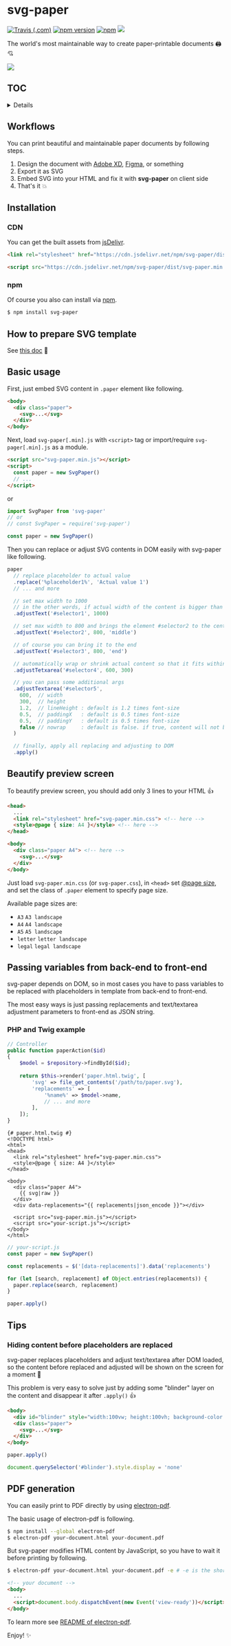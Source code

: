 # svg-paper

[![Travis (.com)](https://img.shields.io/travis/com/ttskch/svg-paper.svg?style=flat-square)](https://travis-ci.com/ttskch/svg-paper)
[![npm version](https://img.shields.io/npm/v/svg-paper.svg?style=flat-square)](https://www.npmjs.com/package/svg-paper)
[![npm](https://img.shields.io/npm/dm/svg-paper?label=npm&style=flat-square)](https://www.npmjs.com/package/svg-paper)
[![](https://data.jsdelivr.com/v1/package/npm/svg-paper/badge)](https://www.jsdelivr.com/package/npm/svg-paper)

The world's most maintainable way to create paper-printable documents 🖨💘

![](https://user-images.githubusercontent.com/4360663/121766151-f6b64d80-cb8a-11eb-8736-3a28b4c03d70.png)

## TOC

<details>

* [Workflows](#workflows)
* [Installation](#installation)
    * [CDN](#cdn)
    * [npm](#npm)
* [How to prepare SVG template](#how-to-prepare-svg-template)
* [Basic usage](#basic-usage)
* [Beautify preview screen](#beautify-preview-screen)
* [Passing variables from back-end to front-end](#passing-variables-from-back-end-to-front-end)
    * [PHP and Twig example](#php-and-twig-example)
* [Tips](#tips)
  * [Hiding content before placeholders are replaced](#hiding-content-before-placeholders-are-replaced)
* [PDF generation](#pdf-generation)

</details>

## Workflows

You can print beautiful and maintainable paper documents by following steps.

1. Design the document with [Adobe XD](https://www.adobe.com/products/xd.html), [Figma](https://www.figma.com/), or something
1. Export it as SVG
1. Embed SVG into your HTML and fix it with **svg-paper** on client side
1. That's it 💥

## Installation

### CDN

You can get the built assets from [jsDelivr](https://www.jsdelivr.com/package/npm/svg-paper).

```html
<link rel="stylesheet" href="https://cdn.jsdelivr.net/npm/svg-paper/dist/svg-paper.min.css">
```

```html
<script src="https://cdn.jsdelivr.net/npm/svg-paper/dist/svg-paper.min.js"></script>
```

### npm

Of course you also can install via [npm](https://www.npmjs.com/package/svg-paper).

```bash
$ npm install svg-paper
```

## How to prepare SVG template

See [this doc](docs/how-to-prepare-svg-template.md) 📝

## Basic usage

First, just embed SVG content in `.paper` element like following.

```html
<body>
  <div class="paper">
    <svg>...</svg>
  </div>
</body>
```

Next, load `svg-paper[.min].js` with `<script>` tag or import/require `svg-pager[.min].js` as a module.

```html
<script src="svg-paper.min.js"></script>
<script>
  const paper = new SvgPaper()
  // ...
</script>
```

or

```js
import SvgPaper from 'svg-paper'
// or
// const SvgPaper = require('svg-paper')

const paper = new SvgPaper()
```

Then you can replace or adjust SVG contents in DOM easily with svg-paper like following.

```js
paper
  // replace placeholder to actual value
  .replace('%placeholder1%', 'Actual value 1')
  // ... and more

  // set max width to 1000
  // in the other words, if actual width of the content is bigger than 1000 it shrinks automatically
  .adjustText('#selector1', 1000)

  // set max width to 800 and brings the element #selector2 to the center of 800 width area   
  .adjustText('#selector2', 800, 'middle')

  // of course you can bring it to the end
  .adjustText('#selector3', 800, 'end')

  // automatically wrap or shrink actual content so that it fits within the specified area (600 x 300)
  .adjustTetxarea('#selector4', 600, 300)

  // you can pass some additional args
  .adjustTextarea('#selector5',
    600,  // width 
    300,  // height
    1.2,  // lineHeight : default is 1.2 times font-size
    0.5,  // paddingX   : default is 0.5 times font-size
    0.5,  // paddingY   : default is 0.5 times font-size
    false // nowrap     : default is false. if true, content will not be wrapped
  )

  // finally, apply all replacing and adjusting to DOM
  .apply()
```

## Beautify preview screen

To beautify preview screen, you should add only 3 lines to your HTML 👍

```html
<head>
  ...
  <link rel="stylesheet" href="svg-paper.min.css"> <!-- here -->
  <style>@page { size: A4 }</style> <!-- here -->
</head>

<body>
  <div class="paper A4"> <!-- here -->
    <svg>...</svg>
  </div>
</body>
```

Just load `svg-paper.min.css` (or `svg-paper.css`), in `<head>` set [@page size](https://developer.mozilla.org/en-US/docs/Web/CSS/@page/size), and set the class of `.paper` element to specify page size.

Available page sizes are:

* `A3` `A3 landscape`
* `A4` `A4 landscape`
* `A5` `A5 landscape`
* `letter` `letter landscape`
* `legal` `legal landscape`

## Passing variables from back-end to front-end

svg-paper depends on DOM, so in most cases you have to pass variables to be replaced with placeholders in template from back-end to front-end.

The most easy ways is just passing replacements and text/textarea adjustment parameters to front-end as JSON string.

### PHP and Twig example

```php
// Controller
public function paperAction($id)
{
    $model = $repository->findById($id);
    
    return $this->render('paper.html.twig', [
        'svg' => file_get_contents('/path/to/paper.svg'),
        'replacements' => [
            '%name%' => $model->name,
            // ... and more
        ],
    ]);
}
```

```twig
{# paper.html.twig #}
<!DOCTYPE html>
<html>
<head>
  <link rel="stylesheet" href="svg-paper.min.css">
  <style>@page { size: A4 }</style>
</head>

<body>
  <div class="paper A4">
    {{ svg|raw }}
  </div>
  <div data-replacements="{{ replacements|json_encode }}"></div>

  <script src="svg-paper.min.js"></script>
  <script src="your-script.js"></script>
</body>
</html>
```

```js
// your-script.js
const paper = new SvgPaper()

const replacements = $('[data-replacements]').data('replacements')

for (let [search, replacement] of Object.entries(replacements)) {
  paper.replace(search, replacement)
}

paper.apply()
```

## Tips

### Hiding content before placeholders are replaced

svg-paper replaces placeholders and adjust text/textarea after DOM loaded, so the content before replaced and adjusted will be shown on the screen for a moment 🤔

This problem is very easy to solve just by adding some "blinder" layer on the content and disappear it after `.apply()` 👍

```html
<body>
  <div id="blinder" style="width:100vw; height:100vh; background-color:#ccc"></div>
  <div class="paper">
    <svg>...</svg>
  </div>
</body>
```

```js
paper.apply()

document.querySelector('#blinder').style.display = 'none'
```

## PDF generation

You can easily print to PDF directly by using [electron-pdf](https://github.com/fraserxu/electron-pdf).

The basic usage of electron-pdf is following.

```bash
$ npm install --global electron-pdf
$ electron-pdf your-document.html your-document.pdf
```

But svg-paper modifies HTML content by JavaScript, so you have to wait it before printing by following.

```bash
$ electron-pdf your-document.html your-document.pdf -e # -e is the shorthand for --waitForJSEvent
```

```html
<!-- your document -->
<body>
  ...
  <script>document.body.dispatchEvent(new Event('view-ready'))</script> <!-- 'view-ready' is the default event name for --waitForJSEvent -->
</body>
```

To learn more see [README of electron-pdf](https://github.com/fraserxu/electron-pdf#to-generate-a-pdf-after-the-an-async-task-in-the-html).

Enjoy! ✨
